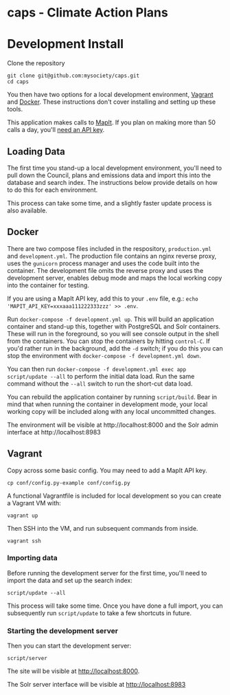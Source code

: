 # caps - Climate Action Plans

# Development Install

Clone the repository

```
git clone git@github.com:mysociety/caps.git
cd caps
```

You then have two options for a local development environment, [Vagrant](https://www.vagrantup.com/) and [Docker](https://www.docker.com/products/docker-desktop). These instructions don't cover installing and setting up these tools.

This application makes calls to [MapIt](https://mapit.mysociety.org). If you plan on making more than 50 calls a day, you'll [need an API key](https://mapit.mysociety.org/pricing/).

## Loading Data

The first time you stand-up a local development environment, you'll need to pull down the Council, plans and emissions data and import this into the database and search index. The instructions below provide details on how to do this for each environment.

This process can take some time, and a slightly faster update process is also available.

## Docker

There are two compose files included in the respository, `production.yml` and `development.yml`. The production file contains an 
nginx reverse proxy, uses the `gunicorn` process manager and uses the code built into the container. The development file omits the reverse proxy and uses the development server, enables debug mode and maps the local working copy into the container for testing.

If you are using a MapIt API key, add this to your `.env` file, e.g.: `echo 'MAPIT_API_KEY=xxxaaa111222333zzz' >> .env`.

Run `docker-compose -f development.yml up`. This will build an application container and stand-up this, together with PostgreSQL and Solr containers. These will run in the foreground, so you will see console output in the shell from the containers. You can stop the containers by hitting `control-C`. If you'd rather run in the background, add the `-d` switch; if you do this you can stop the environment with `docker-compose -f development.yml down`.

You can then run `docker-compose -f development.yml exec app script/update --all` to perform the initial data load. Run the same command without the `--all` switch to run the short-cut data load.

You can rebuild the application container by running `script/build`. Bear in mind that when running the container in development mode, your local working copy will be included along with any local uncommitted changes.

The environment will be visible at http://localhost:8000 and the Solr admin interface at http://localhost:8983

## Vagrant

Copy across some basic config. You may need to add a MapIt API key.

```
cp conf/config.py-example conf/config.py
```

A functional Vagrantfile is included for local development so you can create a Vagrant VM with:

```
vagrant up
```

Then SSH into the VM, and run subsequent commands from inside.

```
vagrant ssh
```

### Importing data

Before running the development server for the first time, you'll need to import the data and set up the search index:

```
script/update --all
```

This process will take some time. Once you have done a full import, you can subsequently run `script/update` to take a few shortcuts in future.

### Starting the development server

Then you can start the development server:

```
script/server
```

The site will be visible at <http://localhost:8000>.

The Solr server interface will be visible at <http://localhost:8983>
